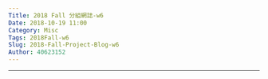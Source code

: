 ```yaml
---
Title: 2018 Fall 分組網誌-w6
Date: 2018-10-19 11:00
Category: Misc
Tags: 2018Fall-w6
Slug: 2018-Fall-Project-Blog-w6
Author: 40623152
---
```




<!-- PELICAN_END_SUMMARY -->
----